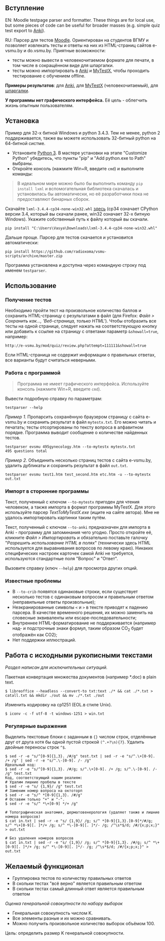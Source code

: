 ## Вступление
EN: Moodle testpage parser and formatter. These things are for local use, but some pieces of code can be useful for broader masses (e.g. simple quiz test export to [Anki](http://ankisrs.net)).

RU: Парсер для тестов [Moodle](https://ru.wikipedia.org/wiki/Moodle). Ориентирован на студентов ВГМУ и позволяет извлекать тесты и ответы на них из HTML-страниц сайтов e-vsmu.by и do.vsmu.by. Приятные возможности:

* тесты можно вывести в человекочитаемом формате для печати, в том числе в сокращённом виде для шпаргалки.
* тесты можно импортировать в [Anki](http://ankisrs.net) и [MyTestX](http://mytest.klyaksa.net), чтобы проходить тестирование с обучением offline.
 
**Примеры результатов**: для [Anki](https://github.com/radioxoma/vsmu-scripts/blob/master/tests/evsmu/g495_anki.csv), для [MyTestX](https://github.com/radioxoma/vsmu-scripts/blob/master/tests/evsmu/g495_mytestx.txt) (человекочитаемый), для [шпаргалки](https://github.com/radioxoma/vsmu-scripts/blob/master/tests/evsmu/g495_crib.txt).

**У программы нет графического интерфейса.** Её цель - облегчить жизнь опытным пользователям.


## Установка

Пример для 32-х битной Windows и python 3.4.3. Тем не менее, python 2 поддерживается, также вы можете использовать 32-битный python на 64-битной систме.

* Установите [Python 3](https://www.python.org/downloads/). В мастере установки на этапе "Customize Python" убедитесь, что пункты "pip" и "Add python.exe to Path" выбраны.
* Откройте консоль (нажмите Win+R, введите `cmd`) и выполните команды:

> В идеальном мире можно было бы выполнить команду `pip install lxml` и вспомогательная библиотека скачалась и установилась бы автоматически, но её разработчики пока не предоставляют бинарных сборок.

Скачайте `lxml‑3.4.4‑cp34‑none‑win32.whl` [здесь](http://www.lfd.uci.edu/~gohlke/pythonlibs/#lxml) (cp34 означает CPython версии 3.4, который вы скачали ранее, win32 означает 32-х битную Windows). Укажите собственный путь к файлу который вы скачали.

    pip install "C:\Users\Vasya\Downloads\lxml-3.4.4-cp34-none-win32.whl"

Дальше проще. Парсер для тестов скачается и установится автоматически:
    
    pip install https://github.com/radioxoma/vsmu-scripts/archive/master.zip

Программа установлена и доступна через командную строку под именем `testparser`.


## Использование

### Получение тестов

Необходимо пройти тест на произвольное количество баллов и сохранить HTML-страницу с результатами в файл (для Firefox: *Файл > Сохранить как..., 'Веб-страница, только HTML'*). Чтобы отобразить все тесты на одной странице, следует нажать на соответствующую кнопку или добавить к ссылке на страницу с ответами параметр `&showall=true`, например:

    http://e-vsmu.by/mod/quiz/review.php?attempt=111111&showall=true

Если HTML-страница не содержит информации о правильных ответах, все варианты будут считаться неверными.

### Работа с программой

> Программа не имеет графического интерфейса. Используйте консоль (нажмите Win+R, введите `cmd`).

Вывести подробную справку по параметрам:

    testparser --help

*Пример 1.* Пропарсить сохранённую браузером страницу с сайта e-vsmu.by и сохранить результат в файл `mytestx.txt`. Его можно читать и печатать; тесты отсортированы по тексту вопроса в алфавитном порядке. Программа выводит сообщение о количестве найденных тестов.

    testparser evsmu 495gynecology.htm --to-mytestx mytestx.txt
    495 questions total


*Пример 2.* Объединить несколько страниц тестов с сайта e-vsmu.by, удалить дубликаты и сохранить результат в файл `out.txt`.

    testparser evsmu test1.htm test_second.htm etc.htm -u --to-mytestx out.txt


### Импорт в сторонние программы

Текст, полученный с ключом `--to-mytestx` пригоден для чтения человеком, а также импорта в формат программы MyTestX. Для этого используйте парсер *TextToMyTestX.exe* (ищите на сайте автора). Мне не удалось импортировать картинки таким путём.

Текст, полученный с ключом `--to-anki` предназначен для импорта в Anki - программу для запоминания чего угодно. Просто откройте её, кликните *Файл > Импортировать* и обязательно поставьте галочку "*Разрешить использование HTML в полях*" (технически здесь HTML используется для выравнивания вопросов по левому краю). Никаких специфических настроек карточек самой Anki не требуется, используются стандартные поля "Вопрос" и "Ответ".

Вызовите справку (ключ `--help`) для просмотра других опций.


### Известные проблемы

* В `--to-crib` появятся одинаковые строки, если существует несколько тестов с одинаковым вопросом и правильным ответом (неправильные ответы произвольные);
* Неэкранированные символы `<` и `>` в тексте приводят к падению парсера. В качестве временного решения, их можно заменить на словесные эквиваленты или escape-последовательности;
* Внутреннее HTML-форматирование не поддерживается (например над- и подстрочные знаки формул, таким образом CO<sub>2</sub> будет отображён как CO2);
* Нет поддержки иллюстраций.


## Работа с исходными рукописными текстами

*Раздел написан для исключительных ситуаций.*

Пакетная конвертация множества документов (например *.doc) в plain text.

    $ libreoffice --headless --convert-to txt:text ./* && cat ./*.txt > catall.txt && mkdir ./out && mv ./*.txt ./out

Изменить кодировку на cp1251 (EOL.в стиле Unix).

    $ iconv -c -f utf-8 -t windows-1251 > win.txt

### Регулярные выражения

Выделить текстовые блоки с заданным в `{}` числом строк, отделённые друг от друга хотя бы одной пустой строкой `(^.+?\n){7}`.
Удалить двойные переносы строк `^$`.

    $ sed -r -e "s/^[0-9]{1,3}. /#/g" test.txt | sed -r -e "s/^.\+[0-9]. /+ /g" | sed -r -e "s/^.\-[0-9]. /- /g"
    Идеальный код:
    $ sed -r -e "s/^[0-9]{1,3}. /#/g; s/^.\+[0-9]. /+ /g; s/^.\-[0-9]. /- /g" test.txt
    Код, соответствующий нашим реалиям:
    # Удалим лишние пробелы в тексте
    $ sed -r -e "s/ {1,9}/ /g" test.txt
    # Заменим номер вопроса на октоторп
    $ sed -r -e "s/^ *[0-9]{1,3}. /#/g"
    # Оставим только "+" и "-".
    $ sed -r -e "s/^ *\+[0-9] */+ /g"

    # Топографическая анатомия, дерматовенерология (удаляет также и лишние номера вопросов)
    $ cat in.txt | sed -r -e "s/ {1,9}/ /g; s/^ *[0-9]{1,3}.[0-9]*/#/g; s/^ *\+[0-9][. ]*/+ /g; s/^ *\-[0-9][. ]*/- /g; /^\s*$/d; /#/{x;p;x;}" > out.txt

    # Без удаления номеров вопросов
    $ cat in.txt | sed -r -e "s/ {1,9}/ /g; s/^ *[0-9]{1,3}. /#/g; s/^ *\+[0-9][. ]*/+ /g; s/^ *\-[0-9][. ]*/- /g; /^\s*$/d; /#/{x;p;x;}" > out.txt


## Желаемый функционал

* Группировка тестов по количеству правильных ответов
* В скольки тестах "всё верно" является правильным ответом
* В скольки тестах самый длинный ответ является правильным ответом

*Оценка генеральной совокупности по набору выборок*

* Генеральная совокупность числом K.
* Все элементы разные и их можно сравнивать.
* Можно получить произвольное количество выборок объёмом 100.

Цель: определить размер K генеральной совокупности.
